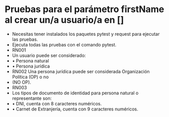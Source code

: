 ﻿# Pruebas para el parámetro firstName al crear un/a usuario/a en \[]

* Necesitas tener instalados los paquetes pytest y request para ejecutar las pruebas.
* Ejecuta todas las pruebas con el comando pytest.
* RN001
* Un usuario puede ser considerado:
* • Persona natural
* • Persona jurídica
* RN002 Una persona jurídica puede ser considerada Organización Política (OP) o no
* (NO OP).
* RN003
* Los tipos de documento de identidad para persona natural o representante son:
* • DNI, cuenta con 8 caracteres numéricos.
* • Carnet de Extranjería, cuenta con 9 caracteres numéricos.
